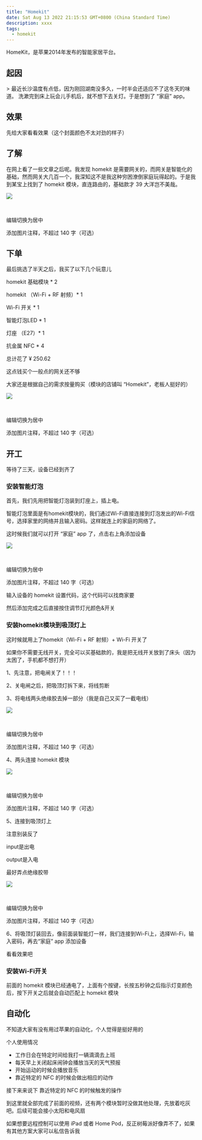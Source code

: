 ```yaml
---
title: "Homekit"
date: Sat Aug 13 2022 21:15:53 GMT+0800 (China Standard Time)
description: xxxx
tags: 
  - homekit
---
```


HomeKit，是苹果2014年发布的智能家居平台。

## 起因

&gt; 最近长沙温度有点低，因为刚回湖南没多久，一时半会还适应不了这冬天的味道。 洗漱完到床上玩会儿手机后，就不想下去关灯。于是想到了 “家庭” app。

## ​效果

先给大家看看效果（这个封面颜色不太对劲的样子）

## 了解

在网上看了一些文章之后呢。我发现 homekit 是需要网关的，而网关是智能化的基础，然而网关大几百一个，我深知这不是我这种穷困潦倒家庭玩得起的。于是我到某宝上找到了 homekit 模块，直连路由的，基础款才 39 大洋岂不美哉。

![](https://p3-juejin.byteimg.com/tos-cn-i-k3u1fbpfcp/1b25b35293a54f1685c21c038027986f~tplv-k3u1fbpfcp-zoom-1.image)

​

编辑切换为居中

添加图片注释，不超过 140 字（可选）

## 下单

最后挑选了半天之后，我买了以下几个玩意儿

homekit 基础模块 * 2

homekit （Wi-Fi + RF 射频）* 1

Wi-Fi 开关 * 1

智能灯泡LED * 1

灯座 （E27）* 1

抗金属 NFC * 4

总计花了 ¥ 250.62

这点钱买个一般点的网关还不够

大家还是根据自己的需求按量购买（模块的店铺叫 “Homekit”，老板人挺好的）

![](https://p3-juejin.byteimg.com/tos-cn-i-k3u1fbpfcp/aea54635c3d24e7d93c30054acc1d5a9~tplv-k3u1fbpfcp-zoom-1.image)

​

编辑切换为居中

添加图片注释，不超过 140 字（可选）

## 开工

等待了三天，设备已经到齐了

### 安装智能灯泡

首先，我们先用把智能灯泡装到灯座上，插上电。

智能灯泡里面是有homekit模块的，我们通过Wi-Fi直接连接到灯泡发出的Wi-Fi信号，选择家里的网络并且输入密码。这样就连上的家庭的网络了。

这时候我们就可以打开 “家庭” app 了，点击右上角添加设备

![](https://p3-juejin.byteimg.com/tos-cn-i-k3u1fbpfcp/2fa57286b1b4401fbc2a46d6a130d2d7~tplv-k3u1fbpfcp-zoom-1.image)

​

编辑切换为居中

添加图片注释，不超过 140 字（可选）

输入设备的 homekit 设置代码，这个代码可以找商家要

然后添加完成之后直接按住调节灯光颜色&开关

### 安装homekit模块到吸顶灯上

这时候就用上了homekit（Wi-Fi + RF 射频）+ Wi-Fi 开关了

如果你不需要无线开关，完全可以买基础款的，我是把无线开关放到了床头（因为太困了，手机都不想打开）

1、先注意，把电闸关了！！！

2、关电闸之后，把吸顶灯拆下来，将线剪断

3、将电线两头绝缘胶去掉一部分（我是自己又买了一截电线）

![](https://p3-juejin.byteimg.com/tos-cn-i-k3u1fbpfcp/88edba87ec9049ca89e40e0d23d82082~tplv-k3u1fbpfcp-zoom-1.image)

​

编辑切换为居中

添加图片注释，不超过 140 字（可选）

4、两头连接 homekit 模块

![](https://p3-juejin.byteimg.com/tos-cn-i-k3u1fbpfcp/2fb13996cacd4f899398fae98f6057cd~tplv-k3u1fbpfcp-zoom-1.image)

​

编辑切换为居中

添加图片注释，不超过 140 字（可选）

5、连接到吸顶灯上

注意别装反了

input是出电

output是入电

最好弄点绝缘胶带

![](https://p3-juejin.byteimg.com/tos-cn-i-k3u1fbpfcp/bde1da20768a425b814e362fc01344cf~tplv-k3u1fbpfcp-zoom-1.image)

​

编辑切换为居中

添加图片注释，不超过 140 字（可选）

6、将吸顶灯装回去，像前面装智能灯一样，我们连接到Wi-Fi上，选择Wi-Fi，输入密码，再去“家庭” app 添加设备

看看效果吧




### 安装Wi-Fi开关

前面的 homekit 模块已经通电了，上面有个按键，长按五秒钟之后指示灯变颜色后，按下开关之后就会自动匹配上 homekit 模块

## 自动化

不知道大家有没有用过苹果的自动化，个人觉得是挺好用的

个人使用情况

-   工作日会在特定时间给我打一辆滴滴去上班
-   每天早上关闭起床闹钟会播放当天的天气预报
-   开始运动的时候会播放音乐
-   靠近特定的 NFC 的时候会做出相应的动作

接下来来说下 靠近特定的 NFC 的时候触发的操作

到这里就全部完成了前面的视频，还有两个模块暂时没做其他处理，先放着吃灰吧。后续可能会接小太阳和电风扇

如果想要远程控制可以使用 iPad 或者 Home Pod，反正树莓派好像弄不了，如果有其他方案大家可以私信告诉我
        